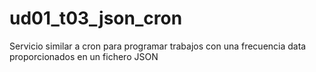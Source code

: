 # ud01_t03_json_cron
Servicio similar a cron para programar trabajos con una frecuencia data proporcionados en un fichero JSON
